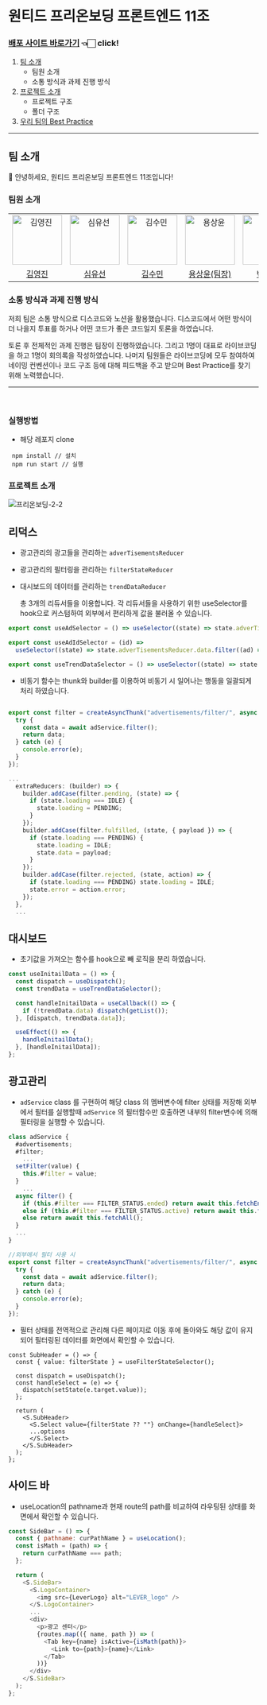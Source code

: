 # 원티드 프리온보딩 프론트엔드 11조

### [배포 사이트 바로가기](https://pre-onboarding-7th-2-2-11.vercel.app/) 👈🏻 click!

1. [팀 소개](#팀-소개)
   - 팀원 소개
   - 소통 방식과 과제 진행 방식
2. [프로젝트 소개](#프로젝트-소개)
   - 프로젝트 구조
   - 폴더 구조
3. [우리 팀의 Best Practice](#우리-팀의-best-practice)

---

## 팀 소개

👋 안녕하세요, 원티드 프리온보딩 프론트엔드 11조입니다!

### 팀원 소개

<table>
  <tr>
    <td align="center">
      <img src="https://avatars.githubusercontent.com/u/97172050?v=4" width="100px;" alt="김영진"/>
    </td>
    <td align="center">
      <img src="https://avatars.githubusercontent.com/u/111304551?v=4" width="100px;" alt="심유선"/>
    </td>
    <td align="center">
      <img src="https://avatars.githubusercontent.com/u/34249911?v=4" width="100px;" alt="김수민"/>
    </td>
    <td align="center">
      <img src="https://avatars.githubusercontent.com/u/64957267?v=4" width="100px;" alt="용상윤"/>
    </td>
    <td align="center">
      <img src="https://avatars.githubusercontent.com/u/80934175?v=4" width="100px;" alt="박채연"/>
    </td>
    <td align="center">
      <img src="https://avatars.githubusercontent.com/u/61973070?v=4" width="100px;" alt="박민주"/>
    </td>
    <td align="center">
      <img src="https://avatars.githubusercontent.com/u/104333720?v=4" width="100px;" alt="정연우"/>
    </td>
  </tr>
  <tr>    
    <td align="center">
      <a href="https://github.com/devyouth94">
        <div>김영진</div>
      </a>
    </td>
    <td align="center">
      <a href="https://github.com/SimYuseon">
        <div>심유선</div>
      </a>
    </td>
    <td align="center">
      <a href="https://github.com/hemudi">
        <div>김수민</div>
      </a>
    </td>
    <td align="center">
      <a href="https://github.com/ryong9rrr">
        <div>용상윤(팀장)</div>
      </a>
    </td>
    <td align="center">
      <a href="https://github.com/chaechae66">
        <div>박채연</div>
      </a>
    </td>
    <td align="center">
      <a href="https://github.com/6mn12j">
        <div>박민주</div>
      </a>
    </td>
    <td align="center">
      <a href="https://github.com/0SCAR0421">
        <div>정연우</div>
      </a>
    </td>
  </tr>
</table>

### 소통 방식과 과제 진행 방식

저희 팀은 소통 방식으로 디스코드와 노션을 활용했습니다. 디스코드에서 어떤 방식이 더 나을지 투표를 하거나 어떤 코드가 좋은 코드일지 토론을 하였습니다.

토론 후 전체적인 과제 진행은 팀장이 진행하였습니다. 그리고 1명이 대표로 라이브코딩을 하고 1명이 회의록을 작성하였습니다. 나머지 팀원들은 라이브코딩에 모두 참여하여 네이밍 컨벤션이나 코드 구조 등에 대해 피드백을 주고 받으며 Best Practice를 찾기 위해 노력했습니다.

---

</br>

### 실행방법

- 해당 레포지 clone

```
 npm install // 설치
 npm run start // 실행
```

### 프로젝트 소개
![프리온보딩-2-2](https://user-images.githubusercontent.com/61973070/200179657-cd0a6144-4de7-40c3-94c8-7998654a3428.gif)

## 리덕스

- 광고관리의 광고들을 관리하는 `adverTisementsReducer`
- 광고관리의 필터링을 관리하는 `filterStateReducer`
- 대시보드의 데이터를 관리하는 `trendDataReducer`

  총 3개의 리듀서들을 이용합니다.
  각 리듀서들을 사용하기 위한 useSelector를 hook으로 커스텀하여 외부에서 편리하게 값을 불러올 수 있습니다.

```javascript
export const useAdSelector = () => useSelector((state) => state.adverTisementsReducer);

export const useAdIdSelector = (id) =>
  useSelector((state) => state.adverTisementsReducer.data.filter((ad) => ad.id === id))[0];

export const useTrendDataSelector = () => useSelector((state) => state.trendDataReducer);
```

- 비동기 함수는 thunk와 builder를 이용하여 비동기 시 일어나는 행동을 일괄되게 처리 하였습니다.

```javascript

export const filter = createAsyncThunk("advertisements/filter/", async () => {
  try {
    const data = await adService.filter();
    return data;
  } catch (e) {
    console.error(e);
  }
});

...
  extraReducers: (builder) => {
    builder.addCase(filter.pending, (state) => {
      if (state.loading === IDLE) {
        state.loading = PENDING;
      }
    });
    builder.addCase(filter.fulfilled, (state, { payload }) => {
      if (state.loading === PENDING) {
        state.loading = IDLE;
        state.data = payload;
      }
    });
    builder.addCase(filter.rejected, (state, action) => {
      if (state.loading === PENDING) state.loading = IDLE;
      state.error = action.error;
    });
  },
  ...
```

## 대시보드

- 초기값을 가져오는 함수를 hook으로 빼 로직을 분리 하였습니다.

```javascript
const useInitailData = () => {
  const dispatch = useDispatch();
  const trendData = useTrendDataSelector();

  const handleInitailData = useCallback(() => {
    if (!trendData.data) dispatch(getList());
  }, [dispatch, trendData.data]);

  useEffect(() => {
    handleInitailData();
  }, [handleInitailData]);
};
```

## 광고관리

- `adService` class 를 구현하여 해당 class 의 멤버변수에 filter 상태를 저장해 외부에서 필터를 실행할때 `adService` 의 필터함수만 호출하면 내부의 filter변수에 의해 필터링을 실행할 수 있습니다.

```javascript
class adService {
  #advertisements;
  #filter;
	...
  setFilter(value) {
    this.#filter = value;
  }
	...
  async filter() {
    if (this.#filter === FILTER_STATUS.ended) return await this.fetchEnded();
    else if (this.#filter === FILTER_STATUS.active) return await this.fetchOnGOing();
    else return await this.fetchAll();
  }
  ...
}

//외부에서 필터 사용 시
export const filter = createAsyncThunk("advertisements/filter/", async () => {
  try {
    const data = await adService.filter();
    return data;
  } catch (e) {
    console.error(e);
  }
});

```

- 필터 상태를 전역적으로 관리해 다른 페이지로 이동 후에 돌아와도 해당 값이 유지되어 필터링된 데이터를 화면에서 확인할 수 있습니다.

```
const SubHeader = () => {
  const { value: filterState } = useFilterStateSelector();

  const dispatch = useDispatch();
  const handleSelect = (e) => {
    dispatch(setState(e.target.value));
  };

  return (
    <S.SubHeader>
      <S.Select value={filterState ?? ""} onChange={handleSelect}>
      ...options
      </S.Select>
    </S.SubHeader>
  );
};
```

## 사이드 바

- useLocation의 pathname과 현재 route의 path를 비교하여 라우팅된 상태를 화면에서 확인할 수 있습니다.

```javascript
const SideBar = () => {
  const { pathname: curPathName } = useLocation();
  const isMath = (path) => {
    return curPathName === path;
  };

  return (
    <S.SideBar>
      <S.LogoContainer>
        <img src={LeverLogo} alt="LEVER_logo" />
      </S.LogoContainer>
      ...
      <div>
        <p>광고 센터</p>
        {routes.map(({ name, path }) => (
          <Tab key={name} isActive={isMath(path)}>
            <Link to={path}>{name}</Link>
          </Tab>
        ))}
      </div>
    </S.SideBar>
  );
};
```
